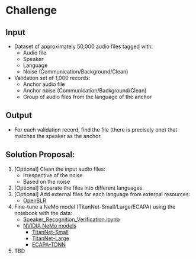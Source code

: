 # Challenge
## Input
- Dataset of approximately 50,000 audio files tagged with:
  - Audio file
  - Speaker
  - Language
  - Noise (Communication/Background/Clean)
- Validation set of 1,000 records:
  - Anchor audio file
  - Anchor noise (Communication/Background/Clean)
  - Group of audio files from the language of the anchor

## Output
- For each validation record, find the file (there is precisely one) that matches the speaker as the anchor.

## Solution Proposal:

1. [Optional] Clean the input audio files:
   - Irrespective of the noise
   - Based on the noise
2. [Optional] Separate the files into different languages.
3. [Optional] Add external files for each language from external resources:
   - [OpenSLR](https://openslr.org/resources.php)
5. Fine-tune a NeMo model (TitanNet-Small/Large/ECAPA) using the notebook with the data:
   - [Speaker_Recognition_Verification.ipynb](https://colab.research.google.com/github/NVIDIA/NeMo/blob/main/tutorials/speaker_tasks/Speaker_Identification_Verification.ipynb)
   - [NVIDIA NeMo models](https://catalog.ngc.nvidia.com/models?filters=&orderBy=scoreDESC&query=speaker%20recognition)
     - [TitanNet-Small](https://catalog.ngc.nvidia.com/orgs/nvidia/teams/nemo/models/titanet_small)
     - [TitanNet-Large](https://catalog.ngc.nvidia.com/orgs/nvidia/teams/nemo/models/titanet_large)
     - [ECAPA-TDNN](https://catalog.ngc.nvidia.com/orgs/nvidia/teams/nemo/models/ecapa_tdnn)
6. TBD
